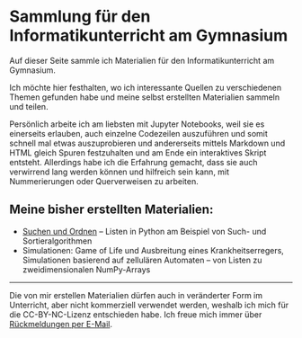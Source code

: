 # Sammlung für den Informatikunterricht am Gymnasium

Auf dieser Seite sammle ich Materialien für den Informatikunterricht am Gymnasium. 

Ich möchte hier festhalten, wo ich interessante Quellen zu verschiedenen Themen gefunden habe und meine selbst erstellten Materialien sammeln und teilen.

Persönlich arbeite ich am liebsten mit Jupyter Notebooks, weil sie es einerseits erlauben, auch einzelne Codezeilen auszuführen und somit schnell mal etwas auszuprobieren und andererseits mittels Markdown und HTML gleich Spuren festzuhalten und am Ende ein interaktives Skript entsteht. Allerdings habe ich die Erfahrung gemacht, dass sie auch verwirrend lang werden können und hilfreich sein kann, mit Nummerierungen oder Querverweisen zu arbeiten.

## Meine bisher erstellten Materialien:

* [Suchen und Ordnen](https://donze-informatikunterricht.github.io/suchen-und-ordnen/) – Listen in Python am Beispiel von Such- und Sortieralgorithmen
* Simulationen: Game of Life und Ausbreitung eines Krankheitserregers, Simulationen basierend auf zellulären Automaten – von Listen zu zweidimensionalen NumPy-Arrays

---

Die von mir erstellen Materialien dürfen auch in veränderter Form im Unterricht, aber nicht kommerziell verwendet werden, weshalb ich mich für die CC-BY-NC-Lizenz entschieden habe. Ich freue mich immer über [Rückmeldungen per E-Mail](82819498+donze-informatikunterricht@users.github.com).
